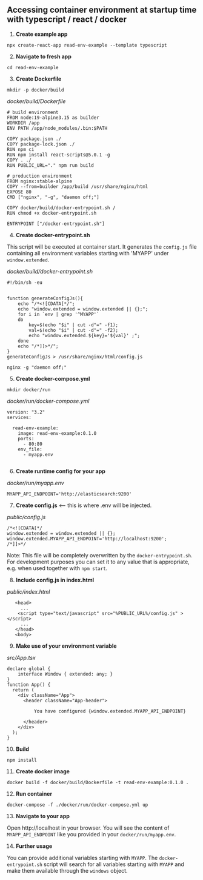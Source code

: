 ## Accessing container environment at startup time with typescript / react / docker

1. **Create example app**

```
npx create-react-app read-env-example --template typescript

```

2. **Navigate to fresh app**
```
cd read-env-example
```

3. **Create Dockerfile**

```
mkdir -p docker/build
```

*docker/build/Dockerfile*
```
# build environment
FROM node:19-alpine3.15 as builder
WORKDIR /app
ENV PATH /app/node_modules/.bin:$PATH

COPY package.json ./
COPY package-lock.json ./
RUN npm ci
RUN npm install react-scripts@5.0.1 -g
COPY . ./
RUN PUBLIC_URL="." npm run build

# production environment
FROM nginx:stable-alpine
COPY --from=builder /app/build /usr/share/nginx/html
EXPOSE 80
CMD ["nginx", "-g", "daemon off;"]

COPY docker/build/docker-entrypoint.sh /
RUN chmod +x docker-entrypoint.sh

ENTRYPOINT ["/docker-entrypoint.sh"]

```

4. **Create docker-entrypoint.sh**

This script will be executed at container start. 
It generates the `config.js` file containing all environment variables starting with 'MYAPP' under `window.extended`.

*docker/build/docker-entrypoint.sh*
```
#!/bin/sh -eu


function generateConfigJs(){
    echo "/*<![CDATA[*/";
    echo "window.extended = window.extended || {};";
    for i in `env | grep '^MYAPP'`
    do
        key=$(echo "$i" | cut -d"=" -f1);
        val=$(echo "$i" | cut -d"=" -f2);
        echo "window.extended.${key}='${val}' ;";
    done
    echo "/*]]>*/";
}
generateConfigJs > /usr/share/nginx/html/config.js

nginx -g "daemon off;"
```

5. **Create docker-compose.yml**

```
mkdir docker/run
```

*docker/run/docker-compose.yml*
```
version: "3.2"
services:

  read-env-example:
    image: read-env-example:0.1.0
    ports:
      - 80:80
    env_file:
      - myapp.env
    
```

6. **Create runtime config for your app**

*docker/run/myapp.env*
```
MYAPP_API_ENDPOINT='http://elasticsearch:9200'
```

7. **Create config.js** <-- this is where .env will be injected.

*public/config.js*
```
/*<![CDATA[*/
window.extended = window.extended || {};
window.extended.MYAPP_API_ENDPOINT='http://localhost:9200';
/*]]>*/
```

Note: This file will be completely overwritten by the `docker-entrypoint.sh`. For development purposes you can set it to any value that is appropriate, e.g. when used together with `npm start`.


8. **Include config.js in index.html**

*public/index.html*
```
   <head>
     ...
    <script type="text/javascript" src="%PUBLIC_URL%/config.js" ></script>
     ...
   </head>
   <body>
```

9. **Make use of your environment variable**

*src/App.tsx*
```
declare global {
    interface Window { extended: any; }
}
function App() {
  return (
    <div className="App">
      <header className="App-header">
        
          You have configured {window.extended.MYAPP_API_ENDPOINT}

      </header>
    </div>
  );
}
```
10. **Build**

```
npm install
```

11. **Create docker image**

```
docker build -f docker/build/Dockerfile -t read-env-example:0.1.0 .
```

12. **Run container**

```
docker-compose -f ./docker/run/docker-compose.yml up
```

13. **Navigate to your app**

Open http://localhost in your browser. 
You will see the content of `MYAPP_API_ENDPOINT` like you provided in your `docker/run/myapp.env`.

14. **Further usage**

You can provide additional variables starting with `MYAPP`. The `docker-entrypoint.sh` script will search for all variables starting with `MYAPP` and make them available through the `windows` object.

